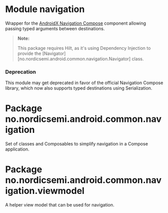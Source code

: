 # Module navigation

Wrapper for the [AndroidX Navigation Compose](https://developer.android.com/develop/ui/compose/navigation) component
allowing passing typed arguments between destinations.

> **Note:**
>
> This package requires Hilt, as it's using Dependency Injection to provide the 
> [Navigator][no.nordicsemi.android.common.navigation.Navigator] class.

### Deprecation

This module may get deprecated in favor of the official Navigation Compose library,
which now also supports typed destinations using Serialization.

# Package no.nordicsemi.android.common.navigation

Set of classes and Composables to simplify navigation in a Compose application.

# Package no.nordicsemi.android.common.navigation.viewmodel

A helper view model that can be used for navigation.